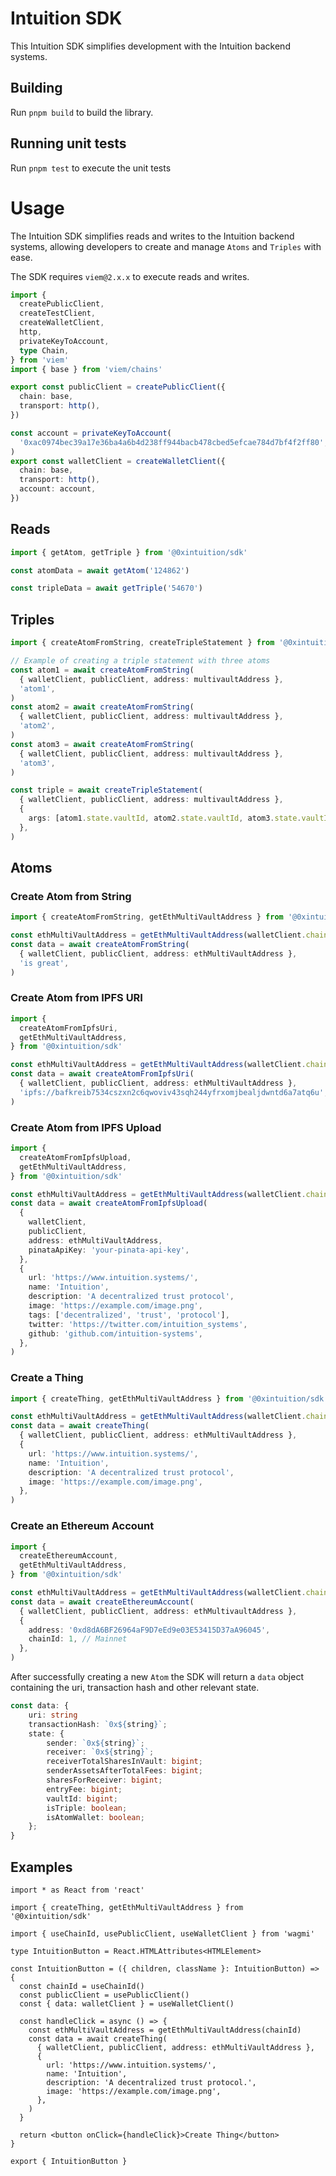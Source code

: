 # Intuition SDK

This Intuition SDK simplifies development with the Intuition backend systems.

## Building

Run `pnpm build` to build the library.

## Running unit tests

Run `pnpm test` to execute the unit tests

# Usage

The Intuition SDK simplifies reads and writes to the Intuition backend systems, allowing developers to create and manage `Atoms` and `Triples` with ease.

The SDK requires `viem@2.x.x` to execute reads and writes.

```ts
import {
  createPublicClient,
  createTestClient,
  createWalletClient,
  http,
  privateKeyToAccount,
  type Chain,
} from 'viem'
import { base } from 'viem/chains'

export const publicClient = createPublicClient({
  chain: base,
  transport: http(),
})

const account = privateKeyToAccount(
  '0xac0974bec39a17e36ba4a6b4d238ff944bacb478cbed5efcae784d7bf4f2ff80',
)
export const walletClient = createWalletClient({
  chain: base,
  transport: http(),
  account: account,
})
```

## Reads

```ts
import { getAtom, getTriple } from '@0xintuition/sdk'

const atomData = await getAtom('124862')

const tripleData = await getTriple('54670')
```

## Triples

```ts
import { createAtomFromString, createTripleStatement } from '@0xintuition/sdk'

// Example of creating a triple statement with three atoms
const atom1 = await createAtomFromString(
  { walletClient, publicClient, address: multivaultAddress },
  'atom1',
)
const atom2 = await createAtomFromString(
  { walletClient, publicClient, address: multivaultAddress },
  'atom2',
)
const atom3 = await createAtomFromString(
  { walletClient, publicClient, address: multivaultAddress },
  'atom3',
)

const triple = await createTripleStatement(
  { walletClient, publicClient, address: multivaultAddress },
  {
    args: [atom1.state.vaultId, atom2.state.vaultId, atom3.state.vaultId],
  },
)
```

## Atoms

### Create Atom from String

```ts
import { createAtomFromString, getEthMultiVaultAddress } from '@0xintuition/sdk'

const ethMultiVaultAddress = getEthMultiVaultAddress(walletClient.chain.id)
const data = await createAtomFromString(
  { walletClient, publicClient, address: ethMultiVaultAddress },
  'is great',
)
```

### Create Atom from IPFS URI

```ts
import {
  createAtomFromIpfsUri,
  getEthMultiVaultAddress,
} from '@0xintuition/sdk'

const ethMultiVaultAddress = getEthMultiVaultAddress(walletClient.chain.id)
const data = await createAtomFromIpfsUri(
  { walletClient, publicClient, address: ethMultiVaultAddress },
  'ipfs://bafkreib7534cszxn2c6qwoviv43sqh244yfrxomjbealjdwntd6a7atq6u',
)
```

### Create Atom from IPFS Upload

```ts
import {
  createAtomFromIpfsUpload,
  getEthMultiVaultAddress,
} from '@0xintuition/sdk'

const ethMultiVaultAddress = getEthMultiVaultAddress(walletClient.chain.id)
const data = await createAtomFromIpfsUpload(
  {
    walletClient,
    publicClient,
    address: ethMultiVaultAddress,
    pinataApiKey: 'your-pinata-api-key',
  },
  {
    url: 'https://www.intuition.systems/',
    name: 'Intuition',
    description: 'A decentralized trust protocol',
    image: 'https://example.com/image.png',
    tags: ['decentralized', 'trust', 'protocol'],
    twitter: 'https://twitter.com/intuition_systems',
    github: 'github.com/intuition-systems',
  },
)
```

### Create a Thing

```ts
import { createThing, getEthMultiVaultAddress } from '@0xintuition/sdk'

const ethMultiVaultAddress = getEthMultiVaultAddress(walletClient.chain.id)
const data = await createThing(
  { walletClient, publicClient, address: ethMultiVaultAddress },
  {
    url: 'https://www.intuition.systems/',
    name: 'Intuition',
    description: 'A decentralized trust protocol',
    image: 'https://example.com/image.png',
  },
)
```

### Create an Ethereum Account

```ts
import {
  createEthereumAccount,
  getEthMultiVaultAddress,
} from '@0xintuition/sdk'

const ethMultiVaultAddress = getEthMultiVaultAddress(walletClient.chain.id)
const data = await createEthereumAccount(
  { walletClient, publicClient, address: ethMultivaultAddress },
  {
    address: '0xd8dA6BF26964aF9D7eEd9e03E53415D37aA96045',
    chainId: 1, // Mainnet
  },
)
```

After successfully creating a new `Atom` the SDK will return a `data` object containing the uri, transaction hash and other relevant state.

```ts
const data: {
    uri: string
    transactionHash: `0x${string}`;
    state: {
        sender: `0x${string}`;
        receiver: `0x${string}`;
        receiverTotalSharesInVault: bigint;
        senderAssetsAfterTotalFees: bigint;
        sharesForReceiver: bigint;
        entryFee: bigint;
        vaultId: bigint;
        isTriple: boolean;
        isAtomWallet: boolean;
    };
}
```

## Examples

```tsx
import * as React from 'react'

import { createThing, getEthMultiVaultAddress } from '@0xintuition/sdk'

import { useChainId, usePublicClient, useWalletClient } from 'wagmi'

type IntuitionButton = React.HTMLAttributes<HTMLElement>

const IntuitionButton = ({ children, className }: IntuitionButton) => {
  const chainId = useChainId()
  const publicClient = usePublicClient()
  const { data: walletClient } = useWalletClient()

  const handleClick = async () => {
    const ethMultiVaultAddress = getEthMultiVaultAddress(chainId)
    const data = await createThing(
      { walletClient, publicClient, address: ethMultiVaultAddress },
      {
        url: 'https://www.intuition.systems/',
        name: 'Intuition',
        description: 'A decentralized trust protocol.',
        image: 'https://example.com/image.png',
      },
    )
  }

  return <button onClick={handleClick}>Create Thing</button>
}

export { IntuitionButton }
```
